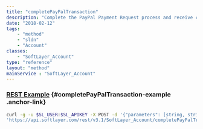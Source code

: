 ```yaml
---
title: "completePayPalTransaction"
description: "Complete the PayPal Payment Request process and receive confirmation message. During the process of submitting a PayPal payment request, the customer is redirected to PayPal to confirm the request.  Once confirmed, PayPal returns the customer to SoftLayer where an attempt is made to finalize the transaction.  A status message regarding the attempt is returned to the calling function. "
date: "2018-02-12"
tags:
    - "method"
    - "sldn"
    - "Account"
classes:
    - "SoftLayer_Account"
type: "reference"
layout: "method"
mainService : "SoftLayer_Account"
---
```


### [REST Example](#completePayPalTransaction-example) <a href="/article/rest/"><i class="fas fa-question"></i></a> {#completePayPalTransaction-example .anchor-link} 
```bash
curl -g -u $SL_USER:$SL_APIKEY -X POST -d '{"parameters": [string, string]}' \
'https://api.softlayer.com/rest/v3.1/SoftLayer_Account/completePayPalTransaction'
```
